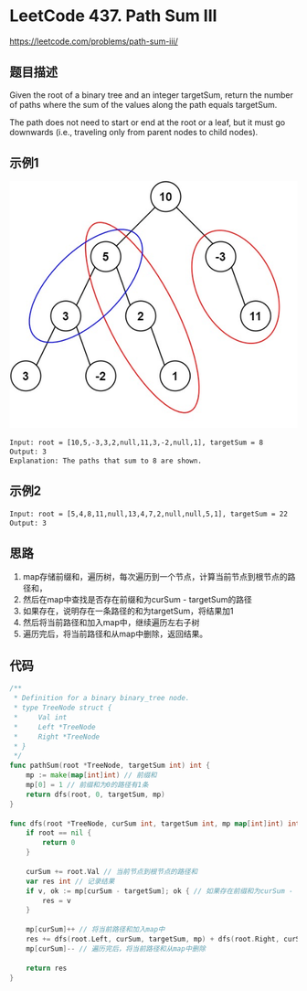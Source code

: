 # LeetCode 437. Path Sum III
https://leetcode.com/problems/path-sum-iii/
## 题目描述
Given the root of a binary tree and an integer targetSum, return the number of paths where the sum of the values along the path equals targetSum.

The path does not need to start or end at the root or a leaf, but it must go downwards (i.e., traveling only from parent nodes to child nodes).
## 示例1 
![img.png](img.png)
```
Input: root = [10,5,-3,3,2,null,11,3,-2,null,1], targetSum = 8
Output: 3
Explanation: The paths that sum to 8 are shown.
```
## 示例2
```
Input: root = [5,4,8,11,null,13,4,7,2,null,null,5,1], targetSum = 22
Output: 3
```

## 思路
1. map存储前缀和，遍历树，每次遍历到一个节点，计算当前节点到根节点的路径和，
2. 然后在map中查找是否存在前缀和为curSum - targetSum的路径
3. 如果存在，说明存在一条路径的和为targetSum，将结果加1
4. 然后将当前路径和加入map中，继续遍历左右子树
5. 遍历完后，将当前路径和从map中删除，返回结果。

## 代码
```go
/**
 * Definition for a binary binary_tree node.
 * type TreeNode struct {
 *     Val int
 *     Left *TreeNode
 *     Right *TreeNode
 * }
 */
func pathSum(root *TreeNode, targetSum int) int {
    mp := make(map[int]int) // 前缀和
    mp[0] = 1 // 前缀和为0的路径有1条
    return dfs(root, 0, targetSum, mp)
}

func dfs(root *TreeNode, curSum int, targetSum int, mp map[int]int) int {
    if root == nil {
        return 0
    }

    curSum += root.Val // 当前节点到根节点的路径和
    var res int // 记录结果
    if v, ok := mp[curSum - targetSum]; ok { // 如果存在前缀和为curSum - targetSum的路径，说明存在一条路径的和为targetSum
        res = v
    }
	
    mp[curSum]++ // 将当前路径和加入map中
    res += dfs(root.Left, curSum, targetSum, mp) + dfs(root.Right, curSum, targetSum, mp) // 遍历左右子树
    mp[curSum]-- // 遍历完后，将当前路径和从map中删除

    return res
}
```